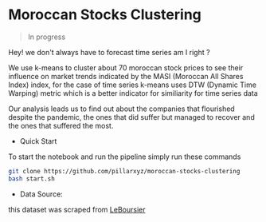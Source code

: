 # Moroccan Stocks Clustering

> In progress

Hey! we don't always have to forecast time series am I right ?

We use k-means to cluster about 70 moroccan stock prices to see their influence on market trends indicated by the MASI (Moroccan All Shares Index) index,
for the case of time series k-means uses DTW (Dynamic Time Warping) metric which is a better indicator for similiarity for time series data

Our analysis leads us to find out about the companies that flourished despite the pandemic, the ones that did suffer but managed to recover and the ones that suffered the most.

* Quick Start

To start the notebook and run the pipeline simply run these commands 

```bash
git clone https://github.com/pillarxyz/moroccan-stocks-clustering
bash start.sh
```


* Data Source:

this dataset was scraped from [LeBoursier](https://www.leboursier.ma/)
